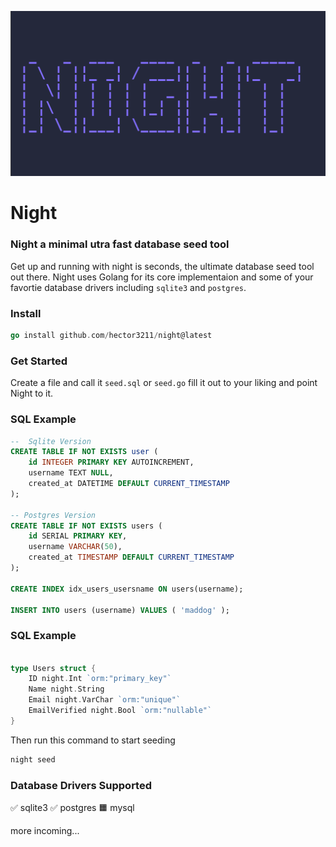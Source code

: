![Night image](./public/night.png)

# Night

### Night a minimal utra fast database seed tool

Get up and running with night is seconds, the ultimate database seed tool out there. Night uses Golang for its core implementaion and some of your favortie database drivers including `sqlite3` and `postgres`.

### Install

```go
go install github.com/hector3211/night@latest
```

### Get Started

Create a file and call it `seed.sql` or `seed.go` fill it out to your liking and point Night to it.

### SQL Example

```sql
--  Sqlite Version
CREATE TABLE IF NOT EXISTS user (
    id INTEGER PRIMARY KEY AUTOINCREMENT,
    username TEXT NULL,
    created_at DATETIME DEFAULT CURRENT_TIMESTAMP
);

-- Postgres Version
CREATE TABLE IF NOT EXISTS users (
    id SERIAL PRIMARY KEY,
    username VARCHAR(50),
    created_at TIMESTAMP DEFAULT CURRENT_TIMESTAMP
);

CREATE INDEX idx_users_usersname ON users(username);

INSERT INTO users (username) VALUES ( 'maddog' );
```

### SQL Example

```go

type Users struct {
    ID night.Int `orm:"primary_key"`
    Name night.String
    Email night.VarChar `orm:"unique"`
    EmailVerified night.Bool `orm:"nullable"`
}

```

Then run this command to start seeding

```bash
night seed
```

### Database Drivers Supported

✅ sqlite3
✅ postgres
🟧 mysql

more incoming...
